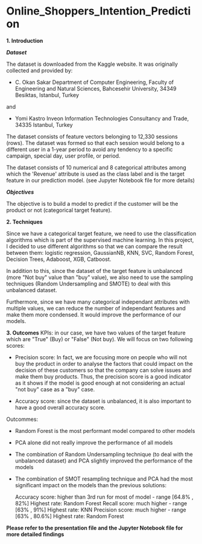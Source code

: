 # Online_Shoppers_Intention_Prediction

**1. Introduction**

***Dataset***

The dataset is downloaded from the Kaggle website. It was originally collected and provided by:
* C. Okan Sakar
Department of Computer Engineering, Faculty of
Engineering and Natural Sciences, Bahcesehir University,
34349 Besiktas, Istanbul, Turkey

and

* Yomi Kastro
Inveon Information Technologies Consultancy and Trade,
34335 Istanbul, Turkey


The dataset consists of feature vectors belonging to 12,330 sessions (rows).
The dataset was formed so that each session would belong to a different user in a 1-year period to avoid any tendency to a specific campaign, 
special day, user profile, or period.

The dataset consists of 10 numerical and 8 categorical attributes among which the 'Revenue' attribute is used as the class label and is the target feature in our prediction model. (see Jupyter Notebook file for more details)

***Objectives***

The objective is to build a model to predict if the customer will be the product or not (categorical target feature).


**2. Techniques**

Since we have a categorical target feature, we need to use the classification algorithms which is part of the supervised machine learning.
In this project, I decided to use different algorithms so that we can compare the result between them: logistic regression, GaussianNB, KNN, SVC, Random Forest, Decision Trees, Adaboost, XGB, Catboost.

In addition to this, since the dataset of the target feature is unbalanced (more "Not buy" value than "buy" value), we also need to use the sampling techniques (Random Undersampling and SMOTE) to deal with this unbalanced dataset.

Furthermore, since we have many categorical independant attributes with multiple values, we can reduce the number of independant features and make them more condensed. It would improve the performance of our models.


**3. Outcomes**
KPIs: in our case, we have two values of the target feature which are "True" (Buy) or "False" (Not buy). We will focus on two following scores:

* Precision score: In fact, we are focusing more on people who will not buy the product in order to analyse the factors that could impact on the decision of these customers so that the company can solve issues and make them buy products. Thus, the precision score is a good indicator as it shows if the model is good enough at not considering an actual "not buy" case as a "buy" case.

* Accuracy score: since the dataset is unbalanced, it is also important to have a good overall accuracy score.  

Outcommes:
* Random Forest is the most performant model compared to other models
* PCA alone did not really improve the performance of all models
* The combination of Random Undersampling technique (to deal with the unbalanced dataset) and PCA slightly improved the performance of the models
* The combination of SMOT resampling technique and PCA had the most significant impact on the models than the previous solutions:
    
    Accuracy score: higher than 3rd run for most of model - range [64.8% , 82%]
        Highest rate: Random Forest
    Recall score: much higher - range [63% , 91%]
        Highest rate: KNN
    Precision score: much higher - range [63% , 80.6%]
        Highest rate: Random Forest 

**Please refer to the presentation file and the Jupyter Notebook file for more detailed findings**
